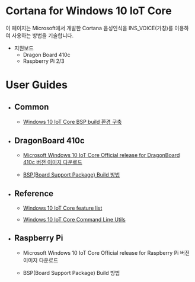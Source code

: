 # Cortana for Windows 10 IoT Core

이 페이지는 Microsoft에서 개발한 Cortana 음성인식을 INS\_VOICE\(가칭\)를 이용하여 사용하는 방법을 기술합니다.

- 지원보드
    - Dragon Board 410c
    - Raspberry Pi 2/3

# User Guides

* ## Common

    - [Windows 10 IoT Core BSP build 환경 구축](../Cortana/Common/how-to-setup-BSP-build-environment.md)


* ## DragonBoard 410c

    - [Microsoft Windows 10 IoT Core Official release for DragonBoard 410c 버전 이미지 다운로드](../Cortana/DragonBoard410c/how-to-download-of-MS-official-release-binary.md)

    - [BSP\(Board Support Package\) Build 방법](../Cortana/DragonBoard410c/how-to-download-binary.md)



* ## Reference

    - [Windows 10 IoT Core feature list](https://docs.microsoft.com/en-us/windows-hardware/manufacture/iot/iot-core-feature-list)

    - [Windows 10 IoT Core Command Line Utils](https://docs.microsoft.com/en-us/windows/iot-core/manage-your-device/commandlineutils)



* ## Raspberry Pi

    - Microsoft Windows 10 IoT Core Official release for Raspberry Pi 버전 이미지 다운로드

    - BSP\(Board Support Package\) Build 방법

